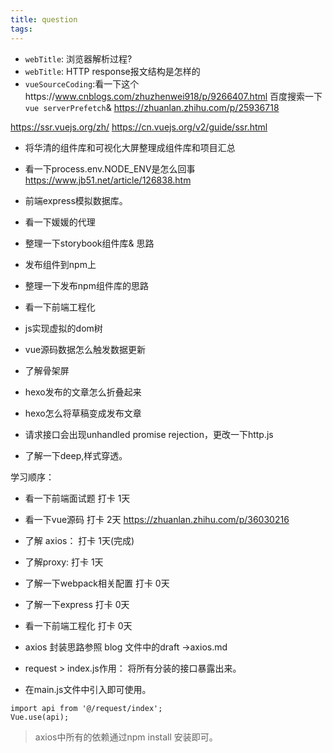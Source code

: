 ```yaml
---
title: question
tags:
---
```


* `webTitle`: 浏览器解析过程?
* `webTitle`: HTTP response报文结构是怎样的
* `vueSourceCoding`:看一下这个https://www.cnblogs.com/zhuzhenwei918/p/9266407.html 百度搜索一下`vue serverPrefetch`& https://zhuanlan.zhihu.com/p/25936718

https://ssr.vuejs.org/zh/
https://cn.vuejs.org/v2/guide/ssr.html

* 将华清的组件库和可视化大屏整理成组件库和项目汇总

* 看一下process.env.NODE_ENV是怎么回事 https://www.jb51.net/article/126838.htm

* 前端express模拟数据库。

* 看一下媛媛的代理

* 整理一下storybook组件库& 思路

* 发布组件到npm上
* 整理一下发布npm组件库的思路


* 看一下前端工程化

* js实现虚拟的dom树
* vue源码数据怎么触发数据更新
* 了解骨架屏

* hexo发布的文章怎么折叠起来
* hexo怎么将草稿变成发布文章

 
* 请求接口会出现unhandled promise rejection，更改一下http.js

* 了解一下deep,样式穿透。


学习顺序：

* 看一下前端面试题 打卡 1天
* 看一下vue源码    打卡 2天 https://zhuanlan.zhihu.com/p/36030216
* 了解 axios： 打卡 1天(完成)
* 了解proxy: 打卡 1天
* 了解一下webpack相关配置   打卡 0天
* 了解一下express   打卡 0天
* 看一下前端工程化  打卡 0天



* axios 封装思路参照 blog 文件中的draft ->axios.md
* request > index.js作用： 将所有分装的接口暴露出来。 
* 在main.js文件中引入即可使用。
```
import api from '@/request/index';
Vue.use(api);
```
> axios中所有的依赖通过npm install 安装即可。
